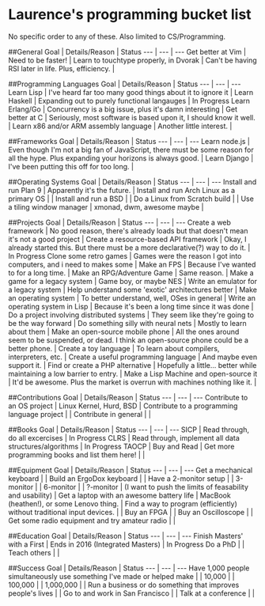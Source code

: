 Laurence's programming bucket list
===========

No specific order to any of these. Also limited to CS/Programming.

##General
Goal | Details/Reason | Status
--- | --- | ---
Get better at Vim | Need to be faster! | 
Learn to touchtype properly, in Dvorak | Can't be having RSI later in life. Plus, efficiency. | 

##Programming Languages
Goal | Details/Reason | Status
--- | --- | ---
Learn Lisp | I've heard far too many good things about it to ignore it | 
Learn Haskell | Expanding out to purely functional langauges | In Progress
Learn Erlang/Go | Concurrency is a big issue, plus it's damn interesting | 
Get better at C | Seriously, most software is based upon it, I should know it well. |
Learn x86 and/or ARM assembly language | Another little interest. | 

##Frameworks
Goal | Details/Reason | Status
--- | --- | ---
Learn node.js | Even though I'm not a big fan of JavaScript, there must be some reason for all the hype. Plus expanding your horizons is always good. | 
Learn Django | I've been putting this off for too long. |

##Operating Systems
Goal | Details/Reason | Status
--- | --- | ---
Install and run Plan 9 | Apparently it's the future. | 
Install and run Arch Linux as a primary OS | |
Install and run a BSD | | 
Do a Linux from Scratch build | | 
Use a tiling window manager | xmonad, dwm, awesome maybe | 

##Projects
Goal | Details/Reason | Status
--- | --- | ---
Create a web framework | No good reason, there's already loads but that doesn't mean it's not a good project | 
Create a resource-based API framework | Okay, I already started this. But there must be a more declarative(?) way to do it. | In Progress
Clone some retro games | Games were the reason I got into computers, and i need to makes some | 
Make an FPS | Because I've wanted to for a long time. | 
Make an RPG/Adventure Game | Same reason. |
Make a game for a legacy system | Game boy, or maybe NES | 
Write an emulator for a legacy system | Help understand some 'exotic' architectures better | 
Make an operating system | To better understand, well, OSes in general | 
Write an operating system in Lisp | Because it's been a long time since it was done |
Do a project involving distributed systems | They seem like they're going to be the way forward | 
Do something silly with neural nets | Mostly to learn about them | 
Make an open-source mobile phone | All the ones around seem to be suspended, or dead. I think an open-source phone could be a better phone. | 
Create a toy language | To learn about compilers, interpreters, etc. | 
Create a useful programming language | And maybe even support it. | 
Find or create a PHP alternative | Hopefully a little... better while maintaining a low barrier to entry. | 
Make a Lisp Machine and open-source it | It'd be awesome. Plus the market is overrun with machines nothing like it. | 

##Contributions
Goal | Details/Reason | Status
--- | --- | ---
Contribute to an OS project | Linux Kernel, Hurd, BSD | 
Contribute to a programming language project | | 
Contribute in general | | 

##Books
Goal | Details/Reason | Status
--- | --- | ---
SICP | Read through, do all excercises | In Progress
CLRS | Read through, implement all data structures/algorithms | In Progress
TAOCP | Buy and Read | 
Get more programming books and list them here! | | 

##Equipment
Goal | Details/Reason | Status
--- | --- | ---
Get a mechanical keyboard | | 
Build an ErgoDox keyboard | |
Have a 2-monitor setup | |
3-monitor | |
6-monitor | |
?-monitor | (I want to push the limits of feasability and usability) | 
Get a laptop with an awesome battery life | MacBook (heathen!), or some Lenovo thing. | 
Find a way to program (efficiently) without traditional input devices. | |
Buy an FPGA | | 
Buy an Oscilloscope | | 
Get some radio equipment and try amateur radio | |

##Education
Goal | Details/Reason | Status
--- | --- | ---
Finish Masters' with a First | Ends in 2016 (Integrated Masters) | In Progress
Do a PhD | | 
Teach others | | 

##Success
Goal | Details/Reason | Status
--- | --- | ---
Have 1,000 people simultaneously use something I've made or helped make | | 
10,000 | | 
100,000 | | 
1,000,000 | | 
Run a business or do something that improves people's lives | | 
Go to and work in San Francisco | | 
Talk at a conference | | 
